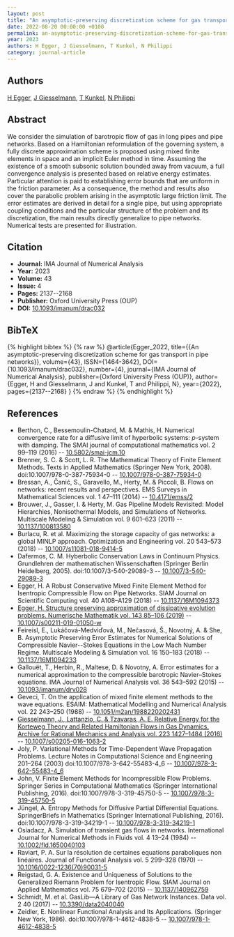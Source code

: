 ```yaml
---
layout: post
title: "An asymptotic-preserving discretization scheme for gas transport in pipe networks"
date: 2022-08-20 00:00:00 +0100
permalink: an-asymptotic-preserving-discretization-scheme-for-gas-transport-in-pipe-networks
year: 2023
authors: H Egger, J Giesselmann, T Kunkel, N Philippi
category: journal-article
---
```

 
## Authors
[H Egger](authors/herbert-egger), [J Giesselmann](authors/jan-giesselmann), [T Kunkel](authors/t-kunkel), [N Philippi](authors/n-philippi)
 
## Abstract
We consider the simulation of barotropic flow of gas in long pipes and pipe networks. Based on a Hamiltonian reformulation of the governing system, a fully discrete approximation scheme is proposed using mixed finite elements in space and an implicit Euler method in time. Assuming the existence of a smooth subsonic solution bounded away from vacuum, a full convergence analysis is presented based on relative energy estimates. Particular attention is paid to establishing error bounds that are uniform in the friction parameter. As a consequence, the method and results also cover the parabolic problem arising in the asymptotic large friction limit. The error estimates are derived in detail for a single pipe, but using appropriate coupling conditions and the particular structure of the problem and its discretization, the main results directly generalize to pipe networks. Numerical tests are presented for illustration.
 
## Citation
- **Journal:** IMA Journal of Numerical Analysis
- **Year:** 2023
- **Volume:** 43
- **Issue:** 4
- **Pages:** 2137--2168
- **Publisher:** Oxford University Press (OUP)
- **DOI:** [10.1093/imanum/drac032](https://doi.org/10.1093/imanum/drac032)
 
## BibTeX
{% highlight bibtex %}
{% raw %}
@article{Egger_2022,
  title={{An asymptotic-preserving discretization scheme for gas transport in pipe networks}},
  volume={43},
  ISSN={1464-3642},
  DOI={10.1093/imanum/drac032},
  number={4},
  journal={IMA Journal of Numerical Analysis},
  publisher={Oxford University Press (OUP)},
  author={Egger, H and Giesselmann, J and Kunkel, T and Philippi, N},
  year={2022},
  pages={2137--2168}
}
{% endraw %}
{% endhighlight %}
 
## References
- Berthon, C., Bessemoulin-Chatard, M. & Mathis, H. Numerical convergence rate for a diffusive limit of hyperbolic systems: $p$-system with damping. The SMAI journal of computational mathematics vol. 2 99–119 (2016) -- [10.5802/smai-jcm.10](https://doi.org/10.5802/smai-jcm.10)
- Brenner, S. C. & Scott, L. R. The Mathematical Theory of Finite Element Methods. Texts in Applied Mathematics (Springer New York, 2008). doi:10.1007/978-0-387-75934-0 -- [10.1007/978-0-387-75934-0](https://doi.org/10.1007/978-0-387-75934-0)
- Bressan, A., Čanić, S., Garavello, M., Herty, M. & Piccoli, B. Flows on networks: recent results and perspectives. EMS Surveys in Mathematical Sciences vol. 1 47–111 (2014) -- [10.4171/emss/2](https://doi.org/10.4171/emss/2)
- Brouwer, J., Gasser, I. & Herty, M. Gas Pipeline Models Revisited: Model Hierarchies, Nonisothermal Models, and Simulations of Networks. Multiscale Modeling &amp; Simulation vol. 9 601–623 (2011) -- [10.1137/100813580](https://doi.org/10.1137/100813580)
- Burlacu, R. et al. Maximizing the storage capacity of gas networks: a global MINLP approach. Optimization and Engineering vol. 20 543–573 (2018) -- [10.1007/s11081-018-9414-5](https://doi.org/10.1007/s11081-018-9414-5)
- Dafermos, C. M. Hyberbolic Conservation Laws in Continuum Physics. Grundlehren der mathematischen Wissenschaften (Springer Berlin Heidelberg, 2005). doi:10.1007/3-540-29089-3 -- [10.1007/3-540-29089-3](https://doi.org/10.1007/3-540-29089-3)
- Egger, H. A Robust Conservative Mixed Finite Element Method for Isentropic Compressible Flow on Pipe Networks. SIAM Journal on Scientific Computing vol. 40 A108–A129 (2018) -- [10.1137/16M1094373](https://doi.org/10.1137/16M1094373)
- [Egger, H. Structure preserving approximation of dissipative evolution problems. Numerische Mathematik vol. 143 85–106 (2019)](structure-preserving-approximation-of-dissipative-evolution-problems) -- [10.1007/s00211-019-01050-w](https://doi.org/10.1007/s00211-019-01050-w)
- Feireisl, E., Lukáčová-Medviďová, M., Nečasová, Š., Novotný, A. & She, B. Asymptotic Preserving Error Estimates for Numerical Solutions of Compressible Navier--Stokes Equations in the Low Mach Number Regime. Multiscale Modeling &amp; Simulation vol. 16 150–183 (2018) -- [10.1137/16M1094233](https://doi.org/10.1137/16M1094233)
- Gallouët, T., Herbin, R., Maltese, D. & Novotny, A. Error estimates for a numerical approximation to the compressible barotropic Navier–Stokes equations. IMA Journal of Numerical Analysis vol. 36 543–592 (2015) -- [10.1093/imanum/drv028](https://doi.org/10.1093/imanum/drv028)
- Geveci, T. On the application of mixed finite element methods to the wave equations. ESAIM: Mathematical Modelling and Numerical Analysis vol. 22 243–250 (1988) -- [10.1051/m2an/1988220202431](https://doi.org/10.1051/m2an/1988220202431)
- [Giesselmann, J., Lattanzio, C. & Tzavaras, A. E. Relative Energy for the Korteweg Theory and Related Hamiltonian Flows in Gas Dynamics. Archive for Rational Mechanics and Analysis vol. 223 1427–1484 (2016)](relative-energy-for-the-korteweg-theory-and-related-hamiltonian-flows-in-gas-dynamics) -- [10.1007/s00205-016-1063-2](https://doi.org/10.1007/s00205-016-1063-2)
- Joly, P. Variational Methods for Time-Dependent Wave Propagation Problems. Lecture Notes in Computational Science and Engineering 201–264 (2003) doi:10.1007/978-3-642-55483-4_6 -- [10.1007/978-3-642-55483-4_6](https://doi.org/10.1007/978-3-642-55483-4_6)
- John, V. Finite Element Methods for Incompressible Flow Problems. Springer Series in Computational Mathematics (Springer International Publishing, 2016). doi:10.1007/978-3-319-45750-5 -- [10.1007/978-3-319-45750-5](https://doi.org/10.1007/978-3-319-45750-5)
- Jüngel, A. Entropy Methods for Diffusive Partial Differential Equations. SpringerBriefs in Mathematics (Springer International Publishing, 2016). doi:10.1007/978-3-319-34219-1 -- [10.1007/978-3-319-34219-1](https://doi.org/10.1007/978-3-319-34219-1)
- Osiadacz, A. Simulation of transient gas flows in networks. International Journal for Numerical Methods in Fluids vol. 4 13–24 (1984) -- [10.1002/fld.1650040103](https://doi.org/10.1002/fld.1650040103)
- Raviart, P. A. Sur la résolution de certaines equations paraboliques non linéaires. Journal of Functional Analysis vol. 5 299–328 (1970) -- [10.1016/0022-1236(70)90031-5](https://doi.org/10.1016/0022-1236(70)90031-5)
- Reigstad, G. A. Existence and Uniqueness of Solutions to the Generalized Riemann Problem for Isentropic Flow. SIAM Journal on Applied Mathematics vol. 75 679–702 (2015) -- [10.1137/140962759](https://doi.org/10.1137/140962759)
- Schmidt, M. et al. GasLib—A Library of Gas Network Instances. Data vol. 2 40 (2017) -- [10.3390/data2040040](https://doi.org/10.3390/data2040040)
- Zeidler, E. Nonlinear Functional Analysis and Its Applications. (Springer New York, 1986). doi:10.1007/978-1-4612-4838-5 -- [10.1007/978-1-4612-4838-5](https://doi.org/10.1007/978-1-4612-4838-5)

